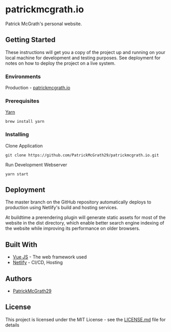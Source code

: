 # patrickmcgrath.io

Patrick McGrath's personal website.

## Getting Started

These instructions will get you a copy of the project up and running on your local machine for development and testing purposes. See deployment for notes on how to deploy the project on a live system.

### Environments

Production - [patrickmcgrath.io](https://patrickmcgrath.io)

### Prerequisites


[Yarn](https://yarnpkg.com/lang/en/)

```
brew install yarn
```

### Installing

Clone Application

```
git clone https://github.com/PatrickMcGrath29/patrickmcgrath.io.git
```

Run Development Webserver
```
yarn start
```

## Deployment

The master branch on the GitHub repository automatically deploys to production using Netlify's build and hosting services.

At buildtime a prerendering plugin will generate static assets for most of the website in the dist directory, which enable better search engine indexing of the website while improving its performance on older browsers.

## Built With

* [Vue JS](https://vuejs.org/) - The web framework used
* [Netlify](https://www.netlify.com/) - CI/CD, Hosting

## Authors

* [PatrickMcGrath29](https://github.com/PatrickMcGrath29)


## License

This project is licensed under the MIT License - see the [LICENSE.md](LICENSE.md) file for details
